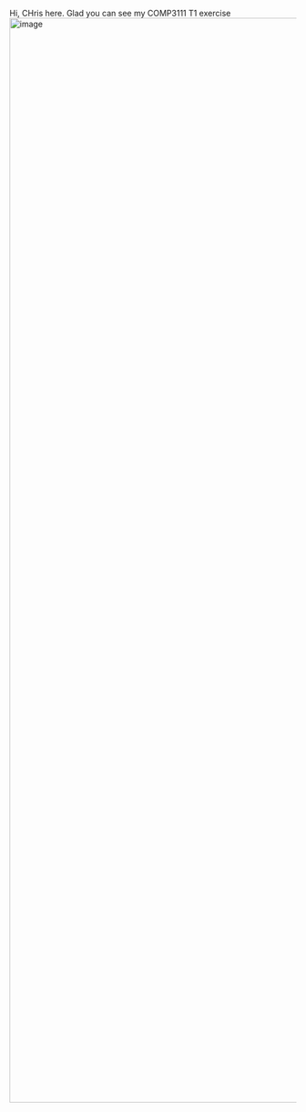 Hi, CHris here. Glad you can see my COMP3111 T1 exercise
<img width="3195" height="1904" alt="image" src="https://github.com/user-attachments/assets/e54ecfc4-22ec-4b02-bdc6-deafff40058a" />
